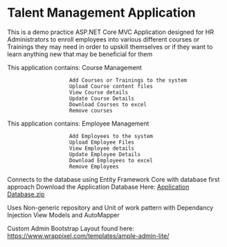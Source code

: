 # Talent Management Application

This is a demo practice ASP.NET Core MVC Application designed for HR Administrators to enroll employees into various different courses or Trainings they 
may need in order to upskill themselves or if they want to learn anything new that may be beneficial for them

This application contains: Course Management

                        Add Courses or Trainings to the system
                        Upload Course content files
                        View Course details
                        Update Course Details
                        Download Courses to excel
                        Remove courses
                        
This application contains: Employee Management

                        Add Employees to the system
                        Upload Employee Files
                        View Employee details
                        Update Employee Details
                        Download Employees to excel
                        Remove Employees
                        
Connects to the database using Entity Framework Core with database first approach
Download the Application Database Here: [Application Database.zip](https://github.com/Sax-Anon90/TalentManagementApplication/files/8716743/Application.Database.zip)

Uses Non-generic repository and Unit of work pattern with Dependancy Injection
View Models and AutoMapper

Custom Admin Bootstrap Layout found here: https://www.wrappixel.com/templates/ample-admin-lite/

